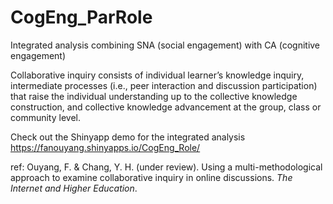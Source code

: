 # CogEng_ParRole

Integrated analysis combining SNA (social engagement) with CA (cognitive engagement)

Collaborative inquiry consists of individual learner’s knowledge inquiry, intermediate
processes (i.e., peer interaction and discussion participation) that raise the individual
understanding up to the collective knowledge construction, and collective knowledge
advancement at the group, class or community level.

Check out the Shinyapp demo for the integrated analysis https://fanouyang.shinyapps.io/CogEng_Role/

ref:
Ouyang, F. & Chang, Y. H. (under review). Using a multi-methodological approach to examine collaborative inquiry in online discussions. *The Internet and Higher Education*.


